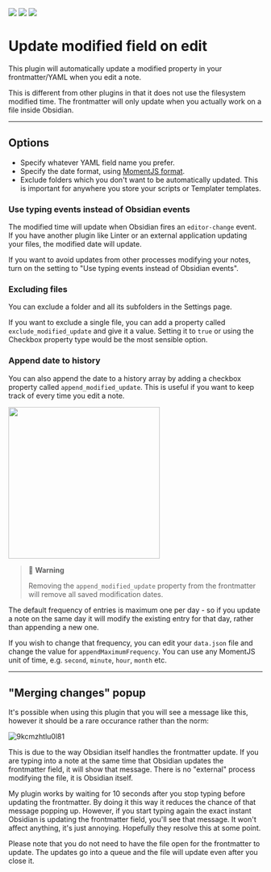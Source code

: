 ![](https://img.shields.io/github/license/alangrainger/obsidian-frontmatter-modified-date) ![](https://img.shields.io/github/v/release/alangrainger/obsidian-frontmatter-modified-date?style=flat-square) ![](https://img.shields.io/github/downloads/alangrainger/obsidian-frontmatter-modified-date/total)

# Update modified field on edit

This plugin will automatically update a modified property in your frontmatter/YAML when you edit a note.

This is different from other plugins in that it does not use the filesystem modified time. The frontmatter will only update when you actually work on a file inside Obsidian.

---

## Options

- Specify whatever YAML field name you prefer.
- Specify the date format, using [MomentJS format](https://momentjs.com/docs/#/displaying/format/).
- Exclude folders which you don't want to be automatically updated. This is important for anywhere you store your scripts or Templater templates.

### Use typing events instead of Obsidian events

The modified time will update when Obsidian fires an `editor-change` event. If you have another plugin like Linter or an external application updating your files, the modified date will update.

If you want to avoid updates from other processes modifying your notes, turn on the setting to "Use typing events instead of Obsidian events".

### Excluding files

You can exclude a folder and all its subfolders in the Settings page.

If you want to exclude a single file, you can add a property called `exclude_modified_update` and give it a value. Setting it to `true` or using the Checkbox property type would be the most sensible option.

### Append date to history

You can also append the date to a history array by adding a checkbox property called `append_modified_update`. This is useful if you want to keep track of every time you edit a note.

<img src="https://github.com/alangrainger/obsidian-frontmatter-modified-date/assets/16197738/131aae77-28b0-4f6b-a573-b86eafe4bfe1" width="300">

> 🚩 **Warning** 
> 
> Removing the `append_modified_update` property from the frontmatter will remove all saved modification dates.

The default frequency of entries is maximum one per day - so if you update a note on the same day it will modify the existing entry for that day, rather than appending a new one.

If you wish to change that frequency, you can edit your `data.json` file and change the value for `appendMaximumFrequency`. You can use any MomentJS unit of time, e.g. `second`, `minute`, `hour`, `month` etc.

---

## "Merging changes" popup

It's possible when using this plugin that you will see a message like this, however it should be a rare occurance rather than the norm:

![9kcmzhtlu0l81](https://github.com/alangrainger/obsidian-frontmatter-modified-date/assets/16197738/841e085a-b681-4d5e-ae15-8657b77b048b)

This is due to the way Obsidian itself handles the frontmatter update. If you are typing into a note at the same time that Obsidian updates the frontmatter field, it will show that message. There is no "external" process modifying the file, it is Obsidian itself.

My plugin works by waiting for 10 seconds after you stop typing before updating the frontmatter. By doing it this way it reduces the chance of that message popping up. However, if you start typing again the exact instant Obsidian is updating the frontmatter field, you'll see that message. It won't affect anything, it's just annoying. Hopefully they resolve this at some point.

Please note that you do not need to have the file open for the frontmatter to update. The updates go into a queue and the file will update even after you close it.
